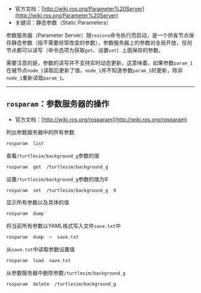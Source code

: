 + 官方文档：[http://wiki.ros.org/Parameter%20Server](http://wiki.ros.org/Parameter%20Server)
+ 关键词：静态参数（Static Parameters）

参数服务器（Parameter Server）随`roscore`命令执行而启动，是一个供各节点保存静态参数（指不需要经常改变的参数），参数服务器上的参数对全局开放，任何节点都可以读写（命令选项为获取`get`、设置`set`）上面保存的参数。

需要注意的是，参数的读写并不支持实时动态更新，这意味着，如果参数`param_1`在被节点`node_1`读取后更新了值，`node_1`并不知道参数`param_1`的更新，除非`node_1`重新读取`param_1`。

---
## `rosparam`：参数服务器的操作

+ 官方文档：[http://wiki.ros.org/rosparam](http://wiki.ros.org/rosparam)

列出参数服务器中的所有参数

```bash
rosparam  list
```

查看`/turtlesim/background_g`参数的值

```bash
rosparam  get  /turtlesim/background_g
```

设置`/turtlesim/background_g`参数的值为9

```bash
rosparam  set  /turtlesim/background_g  9
```

显示所有参数以及具体的值

```bash
rosparam  dump
```

将当前所有参数以YAML格式写入文件`save.txt`中

```bash
rosparam  dump  >  save.txt
```

从`save.txt`中读取参数设置值

```bash
rosparam  load  save.txt
```

从参数服务器中删除参数`/turtlesim/background_g`

```bash
rosparam  delete  /turtlesim/background_g
```

